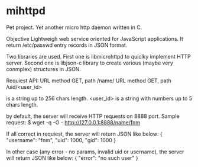 # mihttpd
Pet project. Yet another micro http daemon written in C.

Objective
Lightweigh web service oriented for JavaScript applications.
It return /etc/passwd entry records in JSON format.

Two libraries are used. First one is libmicrohttpd to quiclky implement HTTP server.
Second one is libjson-c library to create various (maybe very conmplex) structures in JSON.

Requiest API:
URL method GET, path /name/<username>
URL method GET, path /uid/<user_id>

<username> is a string up to 256 chars length.
<user_id> is a string with numbers up to 5 chars length.

by default, the server will receive HTTP requests on 8888 port.
Sample request:
$ wget -q -O - http://127.0.0.1:8888/name/fnm

If all correct in requiest, the server will return JSON like below:
{ "username": "fnm", "uid": 1000, "gid": 1000 }

In other case (any error - no params, invalid uid or username), the server will return JSON like below:
{ "error": "no such user" }
